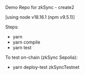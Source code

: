 
Demo Repo for zkSync - create2

[using node v18.16.1 (npm v9.5.1)]

Steps:
- yarn
- yarn compile
- yarn test

To test on-chain (zkSync Sepolia):

- yarn deploy-test zkSyncTestnet
